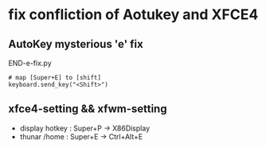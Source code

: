 # fix confliction of Aotukey and XFCE4

## AutoKey mysterious 'e' fix
END-e-fix.py  
```
# map [Super+E] to [shift]
keyboard.send_key("<Shift>")
```

## xfce4-setting && xfwm-setting 
- display hotkey :  Super+P -> X86Display
- thunar /home   :  Super+E -> Ctrl+Alt+E

## 

